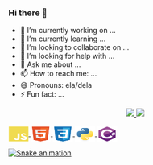### Hi there 👋

- 🔭 I’m currently working on ...
- 🌱 I’m currently learning ...
- 👯 I’m looking to collaborate on ...
- 🤔 I’m looking for help with ...
- 💬 Ask me about ...
- 📫 How to reach me: ...
- 😄 Pronouns: ela/dela
- ⚡ Fun fact: ...

<div align="center">
  <a href="https://github.com/lanyarag">
    <img height="100em" src="https://github-readme-stats.vercel.app/api/top-langs/?username=lanyarag&layout=compact&langs_count=7&theme=omni"/>
  <img height="150em" src="https://github-readme-stats.vercel.app/api?username=lanyarag&show_icons=true&theme=omni&include_all_commits=true&count_private=true"/>
   
</div>
<div style="margin: auto"><br>
  <img align="center" alt="Lany-Js" height="30" width="40" src="https://raw.githubusercontent.com/devicons/devicon/master/icons/javascript/javascript-plain.svg">
  <img align="center" alt="Lany-html" height="30" width="40" src="https://raw.githubusercontent.com/devicons/devicon/master/icons/html5/html5-original.svg">
  <img align="center" alt="Lany-CSS" height="30" width="40" src="https://raw.githubusercontent.com/devicons/devicon/master/icons/css3/css3-original.svg">
  <img align="center" alt="Lany-Python" height="30" width="40" src="https://raw.githubusercontent.com/devicons/devicon/master/icons/python/python-original.svg">
  <img align="center" alt="Lany-Csharp" height="30" width="40" src="https://raw.githubusercontent.com/devicons/devicon/master/icons/csharp/csharp-original.svg">
</div>
  
  ![Snake animation](https://github.com/lanyarag/lanyarag/blob/output/github-contribution-grid-snake.svg)

